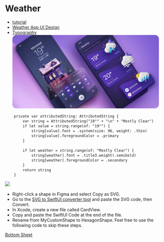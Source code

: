 #  Weather

- [tutorial](https://designcode.io/swiftui-ui-animations)
- [Weather App UI Design](https://www.figma.com/community/file/1100826294536456295)
- [Typography](https://developer.apple.com/design/human-interface-guidelines/typography)
![](img/Cover.png)

```
    private var attributedString: AttributedString {
        var string = AttributedString("19°" + "\n" + "Mostly Clear")
        if let value = string.range(of: "19°") {
            string[value].font = .system(size: 96, weight: .thin)
            string[value].foregroundColor = .primary
        }

        if let weather = string.range(of: "Mostly Clear") {
            string[weather].font = .title3.weight(.semibold)
            string[weather].foregroundColor = .secondary
        }
        return string
    }
```
[![](https://docs-assets.developer.apple.com/published/741002b545/quadratic_bezier_curve_153239a4-99d4-4507-b432-67f6daa5cc12.jpg)](https://developer.apple.com/documentation/uikit/uibezierpath/1624351-addquadcurve)

- Right-click a shape in Figma and select Copy as SVG.
- Go to the [SVG to SwiftUI converter tool](https://svg-to-swiftui.quassum.com/) and paste the SVG code, then Convert.
- In Xcode, create a new file called CardView.
- Copy and paste the SwiftUI Code at the end of the file.
- Rename from MyCustomShape to HexagonShape. Feel free to use the following code to skip these steps.

[Bottom Sheet](https://github.com/Wouter125/BottomSheet)
